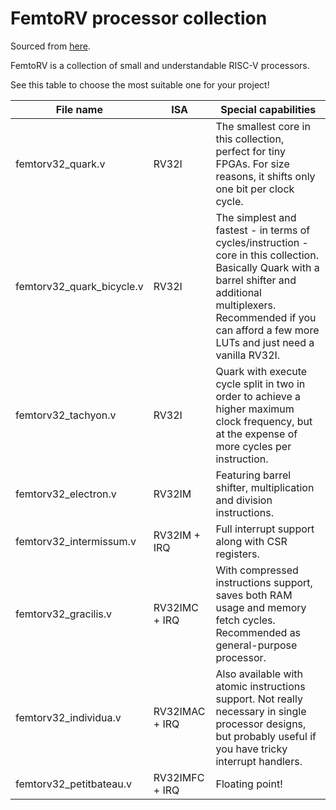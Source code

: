 # FemtoRV processor collection
Sourced from [here](https://github.com/BrunoLevy/learn-fpga/tree/master/FemtoRV/RTL/PROCESSOR).

FemtoRV is a collection of small and understandable RISC-V processors.

See this table to choose the most suitable one for your project!

File name                 | ISA            | Special capabilities
------------------------- | -------------- | --------
femtorv32_quark.v         | RV32I          | The smallest core in this collection, perfect for tiny FPGAs. For size reasons, it shifts only one bit per clock cycle.
femtorv32_quark_bicycle.v | RV32I          | The simplest and fastest - in terms of cycles/instruction - core in this collection. Basically Quark with a barrel shifter and additional multiplexers. Recommended if you can afford a few more LUTs and just need a vanilla RV32I.
femtorv32_tachyon.v       | RV32I          | Quark with execute cycle split in two in order to achieve a higher maximum clock frequency, but at the expense of more cycles per instruction.
femtorv32_electron.v      | RV32IM         | Featuring barrel shifter, multiplication and division instructions.
femtorv32_intermissum.v   | RV32IM + IRQ   | Full interrupt support along with CSR registers.
femtorv32_gracilis.v      | RV32IMC + IRQ  | With compressed instructions support, saves both RAM usage and memory fetch cycles. Recommended as general-purpose processor.
femtorv32_individua.v     | RV32IMAC + IRQ | Also available with atomic instructions support. Not really necessary in single processor designs, but probably useful if you have tricky interrupt handlers.
femtorv32_petitbateau.v   | RV32IMFC + IRQ | Floating point!
